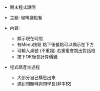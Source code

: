 * 期末程式說明
  
* 主題: 咖啡廳點餐

* 內容: 
    * 顯示現在時間
    * 有Menu按鈕 點下後餐點可以顯示在下方
    * 可輸入桌號 (不重複) 若重複會跳出對話框
    * 按下OK後會計算價錢

* 程式碼產生過程
  * 大部分自己構思出來
  * 遇到問題時詢問學長(非本校)
　